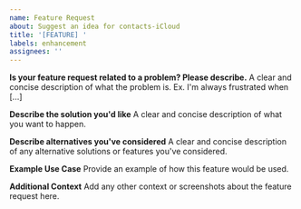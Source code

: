 ```yaml
---
name: Feature Request
about: Suggest an idea for contacts-iCloud
title: '[FEATURE] '
labels: enhancement
assignees: ''
---
```


**Is your feature request related to a problem? Please describe.**
A clear and concise description of what the problem is. Ex. I'm always frustrated when [...]

**Describe the solution you'd like**
A clear and concise description of what you want to happen.

**Describe alternatives you've considered**
A clear and concise description of any alternative solutions or features you've considered.

**Example Use Case**
Provide an example of how this feature would be used.

**Additional Context**
Add any other context or screenshots about the feature request here. 